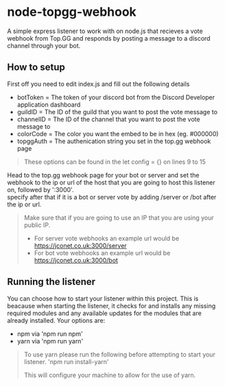 # node-topgg-webhook
A simple express listener to work with on node.js that recieves a vote webhook from Top.GG and responds by posting a message to a discord channel through your bot.

## How to setup
First off you need to edit index.js and fill out the following details  
- botToken = The token of your discord bot from the Discord Developer application dashboard
- guildID = The ID of the guild that you want to post the vote message to
- channelID = The ID of the channel that you want to post the vote message to
- colorCode = The color you want the embed to be in hex (eg. #000000)
- topggAuth = The authenication string you set in the top.gg webhook page
  
> These options can be found in the let config = {} on lines 9 to 15

Head to the top.gg webhook page for your bot or server and set the webhook to the ip or url of the host that you are going to host this listener on, followed by ':3000'.  
specify after that if it is a bot or server vote by adding /server or /bot after the ip or url.

> Make sure that if you are going to use an IP that you are using your public IP.
> - For server vote webhooks an example url would be https://jconet.co.uk:3000/server
> - For bot vote webhooks an example url would be https://jconet.co.uk:3000/bot

## Running the listener
You can choose how to start your listener within this project. This is beacause when starting the listener, it checks for and installs any missing required modules and any available updates for the modules that are already installed.
Your options are:
- npm via 'npm run npm'
- yarn via 'npm run yarn'

> To use yarn please run the following before attempting to start your listener. 'npm run install-yarn'
>   
> This will configure your machine to allow for the use of yarn.